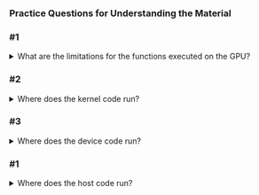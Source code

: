 ### Practice Questions for Understanding the Material

### #1

<details>
  <summary>What are the limitations for the functions executed on the GPU?</summary>
  
  
  There's no recursion, no static variable declarations inside the function, no variable # of avg. only pointers to GPU memory can be dereferenced 
  
</details>


### #2

<details>
  <summary>Where does the kernel code run?</summary>
  
  
  On the device
  
</details>


### #3

<details>
  <summary>Where does the device code run?</summary>
  
  
  On the GPU
  
</details>


### #1

<details>
  <summary>Where does the host code run?</summary>
  
  
  On the CPU
  
</details>
